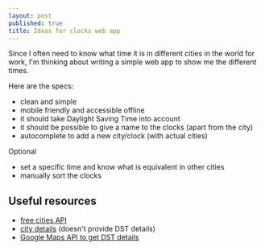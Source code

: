 ```yaml
---
layout: post
published: true
title: Ideas for clocks web app
---
```


Since I often need to know what time it is in different cities in the world for work, I'm thinking about writing a simple web app to show me the different times.

Here are the specs:
- clean and simple
- mobile friendly and accessible offline
- it should take Daylight Saving Time into account
- it should be possible to give a name to the clocks (apart from the city)
- autocomplete to add a new city/clock (with actual cities)

Optional
- set a specific time and know what is equivalent in other cities
- manually sort the clocks

## Useful resources

- [free cities API](http://gd.geobytes.com/AutoCompleteCity?q=miami)
- [city details](http://gd.geobytes.com/GetCityDetails?callback=ciao&fqcn=Miami,%20FL,%20United%20States) (doesn't provide DST details)
- [Google Maps API to get DST details](http://stackoverflow.com/questions/55901/web-service-current-time-zone-for-a-city#answer-14988400)
